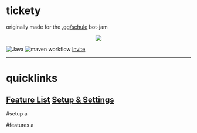 # tickety
originally made for the [.gg/schule](https://discord.gg/schule) bot-jam

<p align="center">
  <img src="https://i.ahegao.agency/FNHWDRm3D6.png?key=wmxV2Bt8fpGk1v">
</p>

![Java](https://img.shields.io/badge/java-%23ED8B00.svg?style=for-the-badge&logo=java&logoColor=white) ![maven workflow](https://github.com/treppenhaus/tickety/actions/workflows/maven.yml/badge.svg) [Invite](https://treppi.eu/tickety)

---
# quicklinks
<a href="#features">Feature List</a>
<a href="#setup">Setup & Settings</a>
---


#setup
a


#features
a
